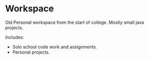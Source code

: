 # Workspace
Old Personal workspace from the start of college. Mostly small java projects.

Includes:
- Solo school code work and assignments.
- Personal projects.
